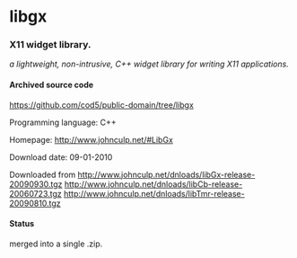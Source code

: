 # libgx #

### X11 widget library. ###

*a lightweight, non-intrusive, C++ widget library for writing X11 applications.*

#### Archived source code ####
https://github.com/cod5/public-domain/tree/libgx

Programming language: C++

Homepage: http://www.johnculp.net/#LibGx

Download date: 09-01-2010

Downloaded from http://www.johnculp.net/dnloads/libGx-release-20090930.tgz
http://www.johnculp.net/dnloads/libCb-release-20060723.tgz
http://www.johnculp.net/dnloads/libTmr-release-20090810.tgz

#### Status ####
merged into a single .zip.


